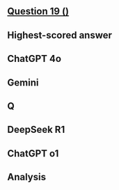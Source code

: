 ## [Question 19 ()]()



## Highest-scored answer 



## ChatGPT 4o



## Gemini



## Q


## DeepSeek R1



## ChatGPT o1



## Analysis 


